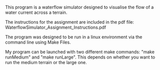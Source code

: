 This program is a waterflow simulator designed to visualise the flow of a water current across a terrain.

The instructions for the assignment are included in the pdf file: WaterflowSimulator_Assignment_Instructions.pdf

The program was designed to be run in a linux environment via the command line using Make Files.

My program can be launched with two different make commands: "make runMedium" and
"make runLarge". This depends on whether you want to run the medium terrain or the
large one.
